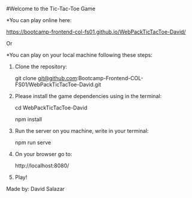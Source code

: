 #Welcome to the Tic-Tac-Toe Game

*You can play online here:

https://bootcamp-frontend-col-fs01.github.io/WebPackTicTacToe-David/

Or

*You can play on your local machine following these steps:
1. Clone the repository:

    git clone git@github.com:Bootcamp-Frontend-COL-FS01/WebPackTicTacToe-David.git

2. Please install the game dependencies using in the terminal:
    
    cd WebPackTicTacToe-David

    npm install

3. Run the server on you machine, write in your terminal: 

    npm run serve

4. On your browser go to: 

    http://localhost:8080/

5. Play!


Made by: David Salazar

